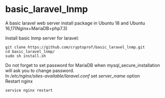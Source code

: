 # basic_laravel_lnmp
A basic laravel web server install package in Ubuntu 18 and Ubuntu 16,17(Nginx+MariaDB+php7.3)

Install basic lnmp server for laravel:
```
git clone https://github.com/cryptoprof/basic_laravel_lnmp.git  
cd basic_laravel_lnmp/
sudo sh install.sh
```
Do not forget to set password for MariaDB when mysql_secure_installation will ask you to change password.  
In */etc/nginx/sites-available/laravel.conf* set *server_name* option  
Restart nginx
```
service nginx restart
```
